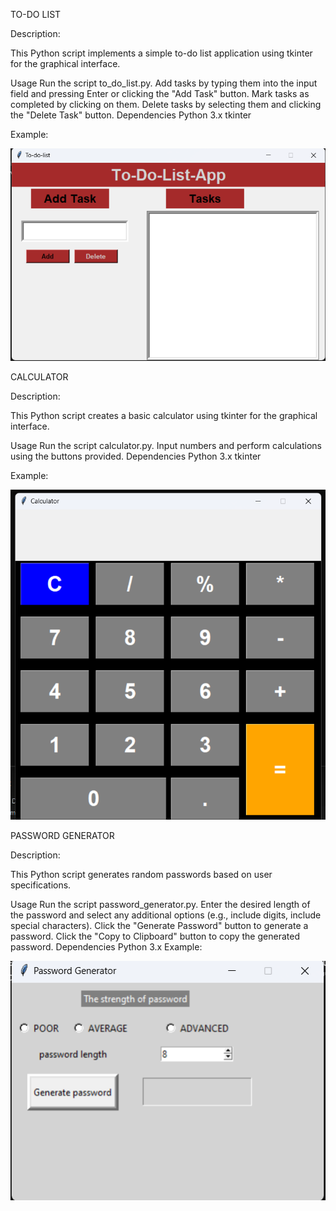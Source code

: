 TO-DO LIST

Description:


This Python script implements a simple to-do list application using tkinter for the graphical interface.

Usage
Run the script to_do_list.py.
Add tasks by typing them into the input field and pressing Enter or clicking the "Add Task" button.
Mark tasks as completed by clicking on them.
Delete tasks by selecting them and clicking the "Delete Task" button.
Dependencies
Python 3.x
tkinter

Example: 

![To-Do List Screenshot](images/to-do-list.png)


CALCULATOR

Description:

This Python script creates a basic calculator using tkinter for the graphical interface.

Usage
Run the script calculator.py.
Input numbers and perform calculations using the buttons provided.
Dependencies
Python 3.x
tkinter

Example:   

![Calculator Screenshot](images/cal.png)


PASSWORD GENERATOR

Description:

This Python script generates random passwords based on user specifications.

Usage
Run the script password_generator.py.
Enter the desired length of the password and select any additional options (e.g., include digits, include special characters).
Click the "Generate Password" button to generate a password.
Click the "Copy to Clipboard" button to copy the generated password.
Dependencies
Python 3.x
Example:  

![password generator Screenshot](images/pass.png)


